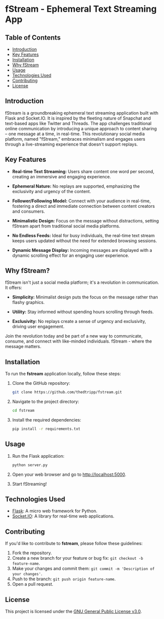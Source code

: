# fStream - Ephemeral Text Streaming App

## Table of Contents
- [Introduction](#introduction)
- [Key Features](#key-features)
- [Installation](#installation)
- [Why fStream](#why-fstream)
- [Usage](#usage)
- [Technologies Used](#technologies-used)
- [Contributing](#contributing)
- [License](#license)

## Introduction
fStream is a groundbreaking ephemeral text streaming application built with Flask and Socket.IO. It is inspired by the fleeting nature of Snapchat and text-based apps like Twitter and Threads. The app challenges traditional online communication by introducing a unique approach to content sharing – one message at a time, in real-time. This revolutionary social media platform, named "fStream," embraces minimalism and engages users through a live-streaming experience that doesn't support replays.

## Key Features

- **Real-time Text Streaming:** Users share content one word per second, creating an immersive and engaging experience.
  
- **Ephemeral Nature:** No replays are supported, emphasizing the exclusivity and urgency of the content.

- **Follower/Following Model:** Connect with your audience in real-time, fostering a direct and immediate connection between content creators and consumers.

- **Minimalistic Design:** Focus on the message without distractions, setting fStream apart from traditional social media platforms.

- **No Endless Feeds:** Ideal for busy individuals, the real-time text stream keeps users updated without the need for extended browsing sessions.

- **Dynamic Message Display:** Incoming messages are displayed with a dynamic scrolling effect for an engaging user experience.

## Why fStream?

fStream isn't just a social media platform; it's a revolution in communication. It offers:

- **Simplicity:** Minimalist design puts the focus on the message rather than flashy graphics.

- **Utility:** Stay informed without spending hours scrolling through feeds.

- **Exclusivity:** No replays create a sense of urgency and exclusivity, driving user engagement.

Join the revolution today and be part of a new way to communicate, consume, and connect with like-minded individuals. fStream - where the message matters.


## Installation

To run the **fstream** application locally, follow these steps:

1. Clone the GitHub repository:

   ```bash
   git clone https://github.com/thedtripp/fstream.git
   ```

2. Navigate to the project directory:

   ```bash
   cd fstream
   ```

3. Install the required dependencies:

   ```bash
   pip install -r requirements.txt
   ```

## Usage

1. Run the Flask application:

   ```bash
   python server.py
   ```

2. Open your web browser and go to [http://localhost:5000](http://localhost:5000).

3. Start fStreaming!

## Technologies Used

- [Flask](https://flask.palletsprojects.com/): A micro web framework for Python.
- [Socket.IO](https://socket.io/): A library for real-time web applications.

## Contributing

If you'd like to contribute to **fstream**, please follow these guidelines:

1. Fork the repository.
2. Create a new branch for your feature or bug fix: `git checkout -b feature-name`.
3. Make your changes and commit them: `git commit -m 'Description of your changes'`.
4. Push to the branch: `git push origin feature-name`.
5. Open a pull request.

## License

This project is licensed under the [GNU General Public License v3.0](LICENSE).
```